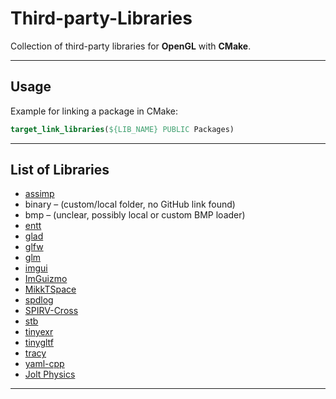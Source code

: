 # Third-party-Libraries

Collection of third-party libraries for **OpenGL** with **CMake**.

---

## Usage

Example for linking a package in CMake:

```cmake
target_link_libraries(${LIB_NAME} PUBLIC Packages)
```

---

## List of Libraries

- [assimp](https://github.com/assimp/assimp)  
- binary – (custom/local folder, no GitHub link found)  
- bmp – (unclear, possibly local or custom BMP loader)  
- [entt](https://github.com/skypjack/entt)  
- [glad](https://github.com/Dav1dde/glad)  
- [glfw](https://github.com/glfw/glfw)  
- [glm](https://github.com/g-truc/glm)  
- [imgui](https://github.com/ocornut/imgui)  
- [ImGuizmo](https://github.com/CedricGuillemet/ImGuizmo)  
- [MikkTSpace](https://github.com/mmikk/MikkTSpace)  
- [spdlog](https://github.com/gabime/spdlog)  
- [SPIRV-Cross](https://github.com/KhronosGroup/SPIRV-Cross)  
- [stb](https://github.com/nothings/stb)  
- [tinyexr](https://github.com/syoyo/tinyexr)  
- [tinygltf](https://github.com/syoyo/tinygltf)  
- [tracy](https://github.com/wolfpld/tracy)  
- [yaml-cpp](https://github.com/jbeder/yaml-cpp)  
- [Jolt Physics](https://github.com/jrouwe/JoltPhysics)  

---
